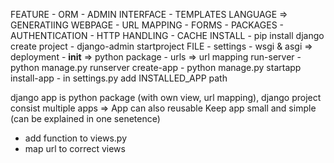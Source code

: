 FEATURE
    - ORM
    - ADMIN INTERFACE
    - TEMPLATES LANGUAGE => GENERATIING WEBPAGE
    - URL MAPPING
    - FORMS
    - PACKAGES
    - AUTHENTICATION
    - HTTP HANDLING
    - CACHE
INSTALL
    - pip install django
create project
    - django-admin startproject <project-name>
FILE
    - settings
    - wsgi & asgi => deployment
    - __init__ => python package
    - urls => url mapping
run-server
    - python manage.py runserver
create-app
    - python manage.py startapp <app-name>
install-app
    - in settings.py add INSTALLED_APP path

django app is python package (with own view, url mapping), django project consist multiple apps => App can also reusable
Keep app small and simple (can be explained in one senetence)


+ add function to views.py
+ map url to correct views



